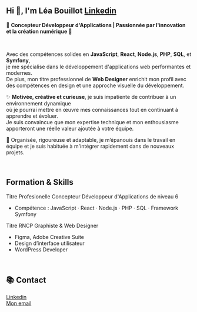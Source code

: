 ## Hi 👋, I'm Léa Bouillot  [Linkedin](https://www.linkedin.com/in/léa-bouillot-0430b2253/)

🚀 **Concepteur Développeur d'Applications | Passionnée par l'innovation et la création numérique** 🚀

<br>

Avec des compétences solides en **JavaScript**, **React**, **Node.js**, **PHP**, **SQL**, et **Symfony**,  <br>
je me spécialise dans le développement d'applications web performantes et modernes.  <br>
De plus, mon titre professionnel de **Web Designer** enrichit mon profil avec des compétences en design et une approche visuelle du développement.  <br>

✨ **Motivée, créative et curieuse**, je suis impatiente de contribuer à un environnement dynamique  <br>
où je pourrai mettre en œuvre mes connaissances tout en continuant à apprendre et évoluer.  <br>
Je suis convaincue que mon expertise technique et mon enthousiasme apporteront une réelle valeur ajoutée à votre équipe.

🔧 Organisée, rigoureuse et adaptable, je m’épanouis dans le travail en équipe et je suis habituée à m'intégrer rapidement dans de nouveaux projets.

<br>

## Formation & Skills

Titre Profesionelle Concepteur Développeur d'Applications de niveau 6
- Compétence : JavaScript · React · Node.js · PHP · SQL · Framework Symfony

Titre RNCP Graphiste & Web Designer
- Figma, Adobe Creative Suite
- Design d’interface utilisateur
- WordPress Developer
  
<br>

## 📚 Contact

[Linkedin](https://www.linkedin.com/in/léa-bouillot-0430b2253/) <br>
[Mon email](leabouillot7@gmail.com)



